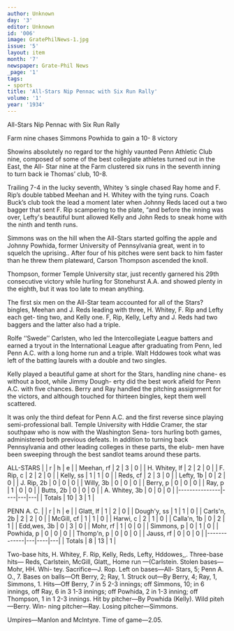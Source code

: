 ```yaml
---
author: Unknown
day: '3'
editor: Unknown
id: '006'
image: GratePhilNews-1.jpg
issue: '5'
layout: item
month: '7'
newspaper: Grate-Phil News
_page: '1'
tags:
- sports
title: 'All-Stars Nip Pennac with Six Run Rally'
volume: '1'
year: '1934'
---
```

All-Stars Nip Pennac
with Six Run Rally

Farm nine chases Simmons
Powhida to gain a 10- 8
victory

Showins absolutely no regard tor the
highly vaunted Penn Athletic Club nine,
composed of some of the best collegiate
athletes turned out in the East, the All-
Star nine at the Farm clustered six runs
in the seventh inning to turn back ie
Thomas’ club, 10-8.

Trailing 7-4 in the lucky seventh,
Whitey ’s single chased Ray home and
F. Rip’s double tabbed Meehan and H.
Whitey with the tying runs. Coach
Buck’s club took the lead a moment
later when Johnny Reds laced out a two
bagger that sent F. Rip scampering to
the plate, “and before the inning was
over, Lefty's beautiful bunt allowed
Kelly and John Reds to sneak home
with the ninth and tenth runs.

Simmons was on the hill when the
All-Stars started golfing the apple and
Johnny Powhida, former University of
Pennsylvania great, went in to squelch
the uprising.. After four of his pitches
were sent back to him faster than he
threw them plateward, Carson Thompson
ascended the knoll.

Thompson, former Temple University
star, just recently garnered his 29th
consecutive victory while hurling for
Stonehurst A.A. and showed plenty in
the eighth, but it was too late to mean
anything.

The first six men on the All-Star team
accounted for all of the Stars? bingles,
Meehan and J. Reds leading with three,
H. Whitey, F. Rip and Lefty each get-
ting two, and Kelly one. F, Rip, Kelly,
Lefty and J. Reds had two baggers and
the latter also had a triple.

Rolfe ‘‘Swede’’ Carlsten, who led the
Intercollegiate League batters and earned
a tryout in the International League
after graduating from Penn, led Penn
A.C. with a long home run and a triple.
Walt Hddowes took what was left of the
batting laurels with a double and two
singles.

Kelly played a beautiful game at
short for the Stars, handling nine chane-
es without a boot, while Jimmy Dough-
erty did the best work afield for Penn
A.C. with five chances. Berry and Ray
handled the pitching assignment for the
victors, and although touched for thirteen
bingles, kept them well scattered.

It was only the third defeat for Penn
A.C. and the first reverse since playing
semi-professional ball. Temple University
with Hddie Cramer, the star southpaw
who is now with the Washington Sena-
tors hurling both games, administered
both previous defeats. In addition to
turning back Pennsylvania and other
leading colleges in these parts, the elub-
men have been sweeping through the
best sandlot teams around these parts.

ALL-STARS
|               | r  | h | e |
| Meehan, rf    | 2  | 3 | 0 |
| H. Whitey, lf | 2  | 2 | 0 |
| F. Rip, c     | 2  | 2 | 0 |
| Kelly, ss     | 1  | 1 | 0 |
| Reds, cf      | 2  | 3 | 0 |
| Lefty, 1b     | 0  | 2 | 0 |
| J. Rip, 2b    | 0  | 0 | 0 |
| Willy, 3b     | 0  | 0 | 0 |
| Berry, p      | 0  | 0 | 0 |
| Ray, p        | 1  | 0 | 0 |
| Butts, 2b     | 0  | 0 | 0 |
| A. Whitey, 3b | 0  | 0 | 0 |
|---------------|----|---|---|
| Totals        | 10 | 3 | 1 |

PENN A. C.
|             | r | h  | e |
| Glatt, lf   | 1 | 2  | 0 |
| Dough'y, ss | 1 | 1  | 0 |
| Carls'n, 2b | 2 | 2  | 0 |
| McGill, cf  | 1 | 1  | 0 |
| Harwi, c    | 2 | 1  | 0 |
| Calla'n, 1b | 0 | 2  | 1 |
| Edd,wes, 3b | 0 | 3  | 0 |
| Mohr, rf    | 1 | 0  | 0 |
| Simmons, p  | 0 | 1  | 0 |
| Powhida, p  | 0 | 0  | 0 |
| Thomp'n, p  | 0 | 0  | 0 |
| Jauss, rf   | 0 | 0  | 0 |
|-------------|---|----|---|
| Totals      | 8 | 13 | 1 |

Two-base hits, H. Whitey, F. Rip, Kelly,
Reds, Lefty, Hddowes,,. Three-base hits—
Reds, Carlstein, McGill, Glatt,, Home run
—(Carlstein. Stolen bases—Mohr, HH. Whi-
tey. Sacrifice—J. Rop. Left on bases—All-
Stars, 5; Penn A. O., 7. Bases on balls—Oft
Berry, 2; Ray, 1. Struck out—By Berry,
4; Ray, 1, Simmons, 1. Hits—Off Berry, 7
in 5 2-3 innings; off Simmons, 10; in 6
innings, off Ray, 6 in 3 1-3 innings; off
Powhida, 2 in 1-3 inning; off Thompson,
1 in 1 2-3 innings. Hit by pitcher—By
Powhida (Kelly). Wild piteh—Berry. Win-
ning pitcher—Ray. Losing pitcher—Simmons.

Umpires—Manlon and McIntyre. Time of
game—2.05.